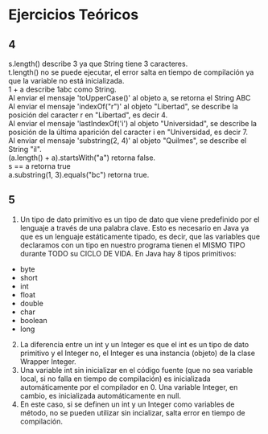 # Ejercicios Teóricos

## 4
<p>s.length() describe 3 ya que String tiene 3 caracteres.<br>
t.length() no se puede ejecutar, el error salta en tiempo de compilación ya que la variable no está inicializada. <br>
1 + a describe 1abc como String. <br>
Al enviar el mensaje 'toUpperCase()' al objeto a, se retorna el String ABC<br>
Al enviar el mensaje 'indexOf("r")' al objeto "Libertad", se describe la posición del caracter r en "Libertad", es decir 4.<br>
Al enviar el mensaje 'lastIndexOf('i') al objeto "Universidad", se describe la posición de la última aparición del caracter i en "Universidad, es decir 7. <br>
Al enviar el mensaje 'substring(2, 4)' al objeto "Quilmes", se describe el String "il". <br>
(a.length() + a).startsWith("a") retorna false. <br>
s == a retorna true <br>
a.substring(1, 3).equals("bc") retorna true.
</p>

## 5
1. Un tipo de dato primitivo es un tipo de dato que viene predefinido por el lenguaje a través de una palabra clave. Esto es necesario en Java ya que es un lenguaje estáticamente tipado, es decir, que las variables que declaramos con un tipo en nuestro programa tienen el MISMO TIPO durante TODO su CICLO DE VIDA. En Java hay 8 tipos primitivos:
* byte
* short
* int
* float
* double
* char
* boolean
* long
2. La diferencia entre un int y un Integer es que el int es un tipo de dato primitivo y el Integer no, el Integer es una instancia (objeto) de la clase Wrapper Integer. 
3. Una variable int sin inicializar en el código fuente (que no sea variable local, si no falla en tiempo de compilación) es inicializada automáticamente por el compilador en 0. Una variable Integer, en cambio, es inicializada automáticamente en null.
4. En este caso, si se definen un int y un Integer como variables de método, no se pueden utilizar sin incializar, salta error en tiempo de compilación.